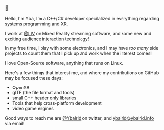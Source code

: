 ### 👋

Hello, I'm Yba, I'm a C++/C# developer specilalized in everything regarding systems programming and XR.

I work at [@LIV](https://liv.tv) on Mixed Reality streaming software, and some new and exciting audience interaction technology!

In my free time, I play with some electronics, and I may have *too many* side projects to count them that I pick up and work when the interest comes!

I love Open-Source software, anything that runs on Linux. 

Here's a few things that interest me, and where my contributions on GitHub may be focused these days:

- OpenXR
- glTF (the file format and tools)
- small C++ header only libraries
- Tools that help cross-platform development
- video game engines

Good ways to reach me are [@Ybalrid](https://www.twitter.com/Ybalrid) on twitter, and [ybalrid@ybalrid.info](mailto:ybalrid@ybalrid.info) via email!

<!--
**Ybalrid/Ybalrid** is a ✨ _special_ ✨ repository because its `README.md` (this file) appears on your GitHub profile.

Here are some ideas to get you started:

- 🔭 I’m currently working on ...
- 🌱 I’m currently learning ...
- 👯 I’m looking to collaborate on ...
- 🤔 I’m looking for help with ...
- 💬 Ask me about ...
- 📫 How to reach me: ...
- 😄 Pronouns: ...
- ⚡ Fun fact: ...
-->
